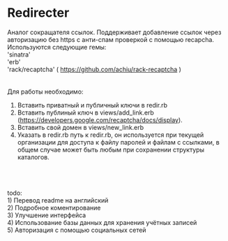 Redirecter
==========
Аналог сокращателя ссылок. Поддерживает добавление ссылок через авторизацию без https с анти-спам проверкой с помощью 
recapcha.<br>
Используются следующие гемы:<br>
'sinatra'<br>
'erb'<br>
'rack/recaptcha' ( https://github.com/achiu/rack-recaptcha )<br>
<br>
<br>
Для работы необходимо:<br>
 1) Вставить приватный и публичный ключи в redir.rb <br>
 2) Вставить публиный ключ в views/add_link.erb (https://developers.google.com/recaptcha/docs/display).<br>
 3) Вставить свой домен в views/new_link.erb <br>
 4) Указать в redir.rb путь к redir.rb, он используется при текущей организации для доступа к файлу паролей и файлам с 
ссылками, в общем случае может быть любым при сохранении структуры каталогов.<br>
<br>
<br>
<br>
todo:<br>
1) Перевод readme на английский<br>
2) Подробное коментирование<br>
3) Улучшение интерфейса <br>
4) Использование базы данных для хранения учётных записей  <br>
5) Авторизация с помощью социальных сетей  <br>
